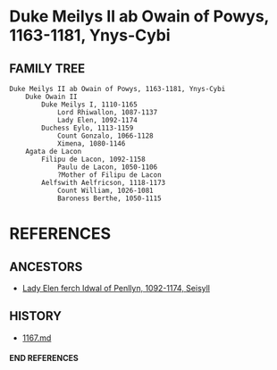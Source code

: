 # Duke Meilys II ab Owain of Powys, 1163-1181, Ynys-Cybi

## FAMILY TREE
```
Duke Meilys II ab Owain of Powys, 1163-1181, Ynys-Cybi
    Duke Owain II
        Duke Meilys I, 1110-1165
            Lord Rhiwallon, 1087-1137
            Lady Elen, 1092-1174
        Duchess Eylo, 1113-1159
            Count Gonzalo, 1066-1128
            Ximena, 1080-1146
    Agata de Lacon
        Filipu de Lacon, 1092-1158
            Paulu de Lacon, 1050-1106
            ?Mother of Filipu de Lacon
        Aelfswith Aelfricson, 1118-1173
            Count William, 1026-1081
            Baroness Berthe, 1050-1115
```


# REFERENCES

## ANCESTORS
* [Lady Elen ferch Idwal of Penllyn, 1092-1174, Seisyll](elen_ferch_idwal_1092.md)

## HISTORY
* [1167.md](../h/1167.md)
#### END REFERENCES